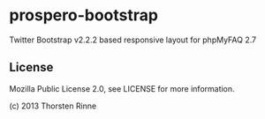 prospero-bootstrap
==================

Twitter Bootstrap v2.2.2 based responsive layout for phpMyFAQ 2.7

## License

Mozilla Public License 2.0, see LICENSE for more information.

(c) 2013 Thorsten Rinne